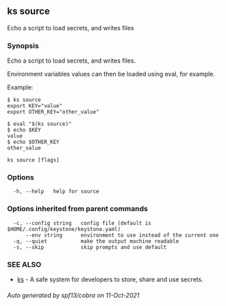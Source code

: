 ## ks source

Echo a script to load secrets, and writes files

### Synopsis

Echo a script to load secrets, and writes files.

Environment variables values can then be loaded using eval, for example.

Example:
```
$ ks source
export KEY="value"
export OTHER_KEY="other_value"

$ eval "$(ks source)"
$ echo $KEY
value
$ echo $OTHER_KEY
other_value
```


```
ks source [flags]
```

### Options

```
  -h, --help   help for source
```

### Options inherited from parent commands

```
  -c, --config string   config file (default is $HOME/.config/keystone/keystone.yaml)
      --env string      environment to use instead of the current one
  -q, --quiet           make the output machine readable
  -s, --skip            skip prompts and use default
```

### SEE ALSO

* [ks](ks.md)	 - A safe system for developers to store, share and use secrets.

###### Auto generated by spf13/cobra on 11-Oct-2021
